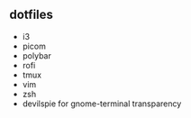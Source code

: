 ## dotfiles
- i3
- picom
- polybar
- rofi
- tmux
- vim
- zsh
- devilspie for gnome-terminal transparency
